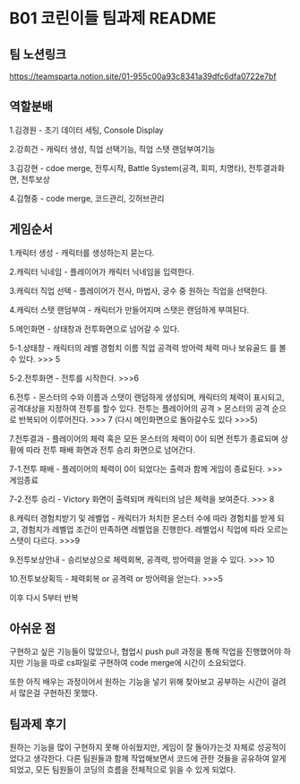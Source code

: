 # B01 코린이들 팀과제 README
## 팀 노션링크
https://teamsparta.notion.site/01-955c00a93c8341a39dfc6dfa0722e7bf
## 역할분배
1.김경원 - 초기 데이터 세팅, Console Display

2.강희건 - 캐릭터 생성, 직업 선택기능, 직업 스탯 랜덤부여기능 

3.김강현 - cdoe merge, 전투시작, Battle System(공격, 회피, 치명타), 전투결과화면, 전투보상

4.김형중 - code merge, 코드관리, 깃허브관리
## 게임순서
1.캐릭터 생성 - 캐릭터를 생성하는지 묻는다.

2.캐릭터 닉네임 - 플레이어가 캐릭터 닉네임을 입력한다.

3.캐릭터 직업 선택 - 플레이어가 전사, 마법사, 궁수 중 원하는 직업을 선택한다.

4.캐릭터 스탯 랜덤부여 - 캐릭터가 만들어지며 스탯은 랜덤하게 부여된다.

5.메인화면 - 상태창과 전투화면으로 넘어갈 수 있다.

5-1.상태창 - 캐릭터의 레벨 경험치 이름 직업 공격력 방어력 체력 마나 보유골드 를 볼 수 있다. >>> 5

5-2.전투화면 - 전투를 시작한다. >>>6

6.전투 - 몬스터의 수와 이름과 스탯이 랜덤하게 생성되며, 캐릭터의 체력이 표시되고, 공격대상을 지정하여 전투를 할수 있다.
전투는 플레이어의 공격 > 몬스터의 공격 순으로 반복되어 이루어진다. >>> 7 (다시 메인화면으로 돌아갈수도 있다 >>>5)

7.전투결과 - 플레이어의 체력 혹은 모든 몬스터의 체력이 0이 되면 전투가 종료되며 상황에 따라 전투 패배 화면과 전투 승리 화면으로 넘어간다.

7-1.전투 패배 - 플레이어의 체력이 0이 되었다는 출력과 함께 게임이 종료된다. >>> 게임종료

7-2.전투 승리 - Victory 화면이 출력되며 캐릭터의 남은 체력을 보여준다. >>> 8

8.캐릭터 경험치받기 및 레벨업 - 캐릭터가 처치한 몬스터 수에 따라 경험치를 받게 되고, 경험치가 레벨업 조건이 만족하면 레벨업을 진행한다. 레벨업시 직업에 따라 오르는 스탯이 다르다. >>>9  

9.전투보상안내 - 승리보상으로 체력회복, 공격력, 방어력을 얻을 수 있다. >>> 10

10.전투보상획득 - 체력회복 or 공격력 or 방어력을 얻는다. >>>5

이후 다시 5부터 반복
## 아쉬운 점
구현하고 싶은 기능들이 많았으나, 협업시 push pull 과정을 통해 작업을 진행했어야 하지만 기능을 따로 cs파일로 구현하여 code merge에 시간이 소요되었다.

또한 아직 배우는 과정이어서 원하는 기능을 넣기 위해 찾아보고 공부하는 시간이 걸려서 많은걸 구현하진 못했다.
## 팀과제 후기
원하는 기능을 많이 구현하지 못해 아쉬웠지만, 게임이 잘 돌아가는것 자체로 성공적이었다고 생각한다. 다른 팀원들과 함께 작업해보면서 코드에 관한 것들을 공유하여 알게되었고,
모든 팀원들이 코딩의 흐름을 전체적으로 읽을 수 있게 되었다.
